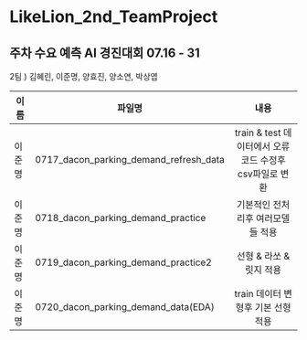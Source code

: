 # LikeLion_2nd_TeamProject

## 주차 수요 예측 AI 경진대회 07.16 - 31
2팀 ) 김혜린, 이준명, 양효진, 양소연, 박상엽

| 이름 | 파일명 | 내용 |
| --- | --- |:---:|
|이준명| 0717_dacon_parking_demand_refresh_data|train & test 데이터에서 오류코드 수정후 csv파일로 변환|
|이준명| 0718_dacon_parking_demand_practice|기본적인 전처리후 여러모델들 적용|
|이준명| 0719_dacon_parking_demand_practice2|선형 & 라쏘 & 릿지 적용|
|이준명| 0720_dacon_parking_demand_data(EDA)|train 데이터 변형후 기본 선형적용|
